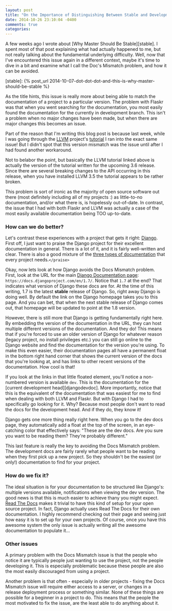 ```yaml
---
layout: post
title: "On the Importance of Distinguishing Between Stable and Development Documentation"
date: 2014-10-26 23:10:04 -0400
comments: true
categories:
---
```


A few weeks ago I wrote about [Why Master Should Be Stable][stable]. I
spent most of that post explaining what had actually happened to me,
but not really talking about the fundamental underlying difficulty.
Well, now that I've encountered this issue again in a different
context, maybe it's time to dive in a bit and examine what I call the
Doc's Mismatch problem, and how it can be avoided.

[stable]: {% post_url 2014-10-07-dot-dot-dot-and-this-is-why-master-should-be-stable %}
<!--more-->

As the title hints, this issue is really more about being able to
match the documentation of a project to a particular version. The
problem with Flaskr was that when you went searching for the
documentation, you most easily found the documentation for the
currently in development branch. This isn't a problem when no major
changes have been made, but when there are major changes this becomes
an issue.

Part of the reason that I'm writing this blog post is because last
week, while I was going through the [LLVM] project's [tutorial] I ran
into the exact same issue! But I didn't spot that this version
mismatch was the issue until after I had found another workaround.

[LLVM]: http://llvm.org
[tutorial]: http://llvm.org/docs/tutorial/index.html

Not to belabor the point, but basically the LLVM tutorial linked above
is actually the version of the tutorial written for the upcoming 3.6
release. Since there are several breaking changes to the API occurring
in this release, when you have installed LLVM 3.5 the tutorial appears
to be rather broken.

This problem is sort of ironic as the majority of open source software
out there (most definitely including all of my projects :) as
little-to-no documentation, and/or what there is, is hopelessly
out-of-date. In contrast, the issue that I had with both Flaskr and
LLVM was actually a case of the most easily available documentation
being TOO up-to-date.

### How can we do better?

Let's contrast these experiences with a project that gets it right:
[Django]. First off, I just want to praise the Django project for
their excellent documentation in general. There is a lot of it, and it
is fairly well-written and clear. There is also a good mixture of the
[three types of documentation][threetypes] that every project
needs.`</praise>`

[Django]: https://www.djangoproject.com/
[threetypes]: http://jacobian.org/writing/great-documentation/what-to-write/

Okay, now lets look at how Django avoids the Docs Mismatch
problem. First, look at the URL for the main
[Django Documentation page][djangodocs]:
`https://docs.djangoproject.com/en/1.7/`.  Notice that `1.7` at the
end? That indicates what version of Django these docs are for. At the
time of this writing, 1.7 is the latest **stable** release of
Django. So, right away Django is doing well. By default the link on
the Django homepage takes you to this page.  And you can bet, that
when the next stable release of Django comes out, that homepage will
be updated to point at the 1.8 version.

[djangodocs]: https://docs.djangoproject.com/en/1.7/

However, there is still more that Django is getting fundamentally
right here. By embedding the version of the documentation in the URL,
they can host multiple different versions of the documentation. And
they do! This means that if you're forced to use an older version of
Django for whatever reason (legacy project, no install privileges
etc.) you can still go online to the Django website and find the
documentation for the version you're using. To make this even easier,
their documentation pages all have a permanent float in the bottom
right hand corner that shows the current version of the docs that
you're looking at, and has links to other recent versions of the
documentation.  How cool is that!

If you look at the links in that little floated element, you'll notice
a non-numbered version is available `dev`. This is the documentation
for the [current development head][djangodevdoc]. More importantly,
notice that this is the equivalent of the documentation that was
easiest for me to find when dealing with both LLVM and Flaskr. But
with Django I had to specifically go looking for it. Why? Because most
people don't want to read the docs for the development head.  And if
they do, they know it!

[djangdevdoc]: https://docs.djangoproject.com/en/dev/

Django gets one more thing really right here. When you go to the dev
docs page, they automatically add a float at the top of the screen, in
an eye-catching color that effectively says: "These are the dev
docs. Are you sure you want to be reading them? They're probably
different."

This last feature is really the key to avoiding the Docs Mismatch
problem. The development docs are fairly rarely what people want to be
reading when they first pick up a new project. So they shouldn't be
the easiest (or only!) documentation to find for your project.

### How do we fix it?

The ideal situation is for your documentation to be structured like
Django's: multiple versions available, notifications when viewing the
dev version. The good news is that this is much easier to achieve
thany you might expect. [Read The Docs] makes it trivial to have this
kind of setup for your open source project. In fact, Django actually
uses Read The Docs for their own documentation. I highly recommend
checking out their page and seeing just how easy it is to set up for
your own projects. Of course, once you have this awesome system the
only issue is actually writing all the awesome documentation to
populate it...

[Read The Docs]: https://readthedocs.org/

### Other issues

A primary problem with the Docs Mismatch issue is that the people who
notice it are typically people just wanting to use the project, not
the people developing it. This is especially problematic because these
people are also the most easily discouraged from using a project.

Another problem is that often - especially in older projects - fixing
the Docs Mismatch issue will require either access to a server, or
changes in a release deployment process or something similar. None of
these things are possible for a beginner in a project to do. This
means that the people the most motivated to fix the issue, are the
least able to do anything about it.
